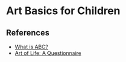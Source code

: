 # Art Basics for Children

## References

* [What is ABC?](http://www.abc-web.be/art-basics-for-children-abcvzw/?lang=en)
* [Art of Life: A Questionnaire](http://www.abc-web.be/wp-content/uploads/2014/11/ArtofLifeAQuestionnaire.pdf)
